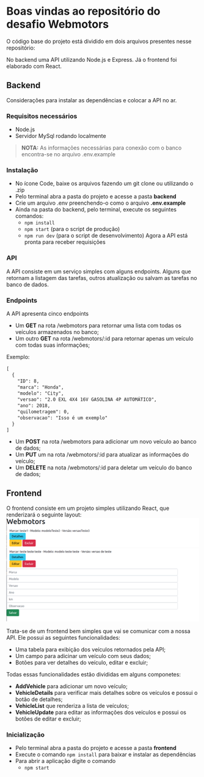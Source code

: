 # Boas vindas ao repositório do desafio Webmotors
O código base do projeto está dividido em dois arquivos presentes nesse repositório:

No backend uma API utilizando Node.js e Express. Já o frontend foi elaborado com React.

## Backend

Considerações para instalar as dependências e colocar a API no ar.

### Requisitos necessários
* Node.js
* Servidor MySql rodando localmente 
> **NOTA:** As informações necessárias para conexão com o banco encontra-se no arquivo .env.example
### Instalação
* No ícone Code, baixe os arquivos fazendo um git clone ou utilizando o .zip
* Pelo terminal abra a pasta do projeto e acesse a pasta **backend**
* Crie um arquivo .env preenchendo-o como o arquivo **.env.example**
* Ainda na pasta do backend, pelo terminal, execute os seguintes comandos:
  * `npm install`
  * `npm start` (para o script de produção)
  * `npm run dev` (para o script de desenvolvimento)
Agora a API está pronta para receber requisições

### API
A API consiste em um serviço simples com alguns endpoints. 
Alguns que retornam a listagem das tarefas, outros atualização ou salvam as tarefas no banco de dados.

### Endpoints
A API apresenta cinco endpoints
* Um **GET** na rota /webmotors para retornar uma lista com todas os veículos armazenados no banco;
* Um outro **GET** na rota /webmotors/:id para retornar apenas um veículo com todas suas informações;

Exemplo:
  ~~~
  [
    {
      "ID": 8,
      "marca": "Honda",
      "modelo": "City",
      "versao": "2.0 EXL 4X4 16V GASOLINA 4P AUTOMÁTICO",
      "ano": 2018,
      "quilometragem": 0,
      "observacao": "Isso é um exemplo"
    }
  ]
  ~~~

* Um **POST** na rota /webmotors para adicionar um novo veículo ao banco de dados;
* Um **PUT** um na rota /webmotors/:id para atualizar as informações do veículo;
* Um **DELETE** na nota /webmotors/:id para deletar um veículo do banco de dados;

## Frontend
O frontend consiste em um projeto simples utilizando React, que renderizará o seguinte layout:
![Layout Projeto Todo-List](img/desafio-webmotors.png)

Trata-se de um frontend bem simples que vai se comunicar com a nossa API. Ele possui as seguintes funcionalidades:

* Uma tabela para exibição dos veículos retornados pela API;
* Um campo para adicinar um veículo com seus dados;
* Botões para ver detalhes do veículo, editar e excluir;

Todas essas funcionalidades estão divididas em alguns componetes:
* **AddVehicle** para adicionar um novo veículo;
* **VehicleDetails** para verificar mais detalhes sobre os veículos e possui o botão de detalhes;
* **VehicleList** que renderiza a lista de veículos;
* **VehicleUpdate** para editar as informações dos veículos e possui os botões de editar e excluir;

### Inicialização
* Pelo terminal abra a pasta do projeto e acesse a pasta **frontend**
* Execute o comando `npm install` para baixar e instalar as dependências
* Para abrir a aplicação digite o comando
  * `npm start`

